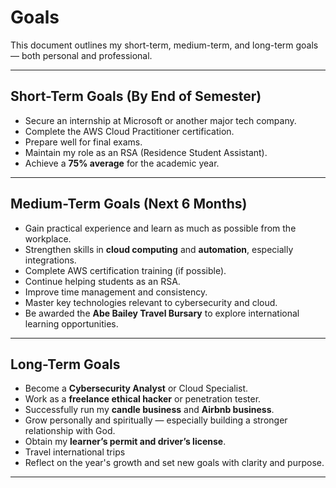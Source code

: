 # Goals

This document outlines my short-term, medium-term, and long-term goals — both personal and professional.

---

## Short-Term Goals (By End of Semester)

- Secure an internship at Microsoft or another major tech company.
- Complete the AWS Cloud Practitioner certification.
- Prepare well for final exams.
- Maintain my role as an RSA (Residence Student Assistant).
- Achieve a **75% average** for the academic year.

---

## Medium-Term Goals (Next 6 Months)

- Gain practical experience and learn as much as possible from the workplace.
- Strengthen skills in **cloud computing** and **automation**, especially integrations.
- Complete AWS certification training (if possible).
- Continue helping students as an RSA.
- Improve time management and consistency.
- Master key technologies relevant to cybersecurity and cloud.
- Be awarded the **Abe Bailey Travel Bursary** to explore international learning opportunities.

---

## Long-Term Goals

- Become a **Cybersecurity Analyst** or Cloud Specialist.
- Work as a **freelance ethical hacker** or penetration tester.
- Successfully run my **candle business** and **Airbnb business**.
- Grow personally and spiritually — especially building a stronger relationship with God.
- Obtain my **learner’s permit and driver’s license**.
- Travel international trips
- Reflect on the year's growth and set new goals with clarity and purpose.

---



